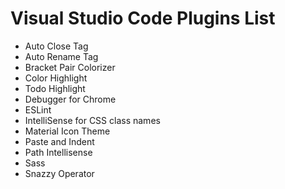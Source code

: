 # Visual Studio Code Plugins List

* Auto Close Tag
* Auto Rename Tag
* Bracket Pair Colorizer
* Color Highlight
* Todo Highlight
* Debugger for Chrome
* ESLint
* IntelliSense for CSS class names
* Material Icon Theme
* Paste and Indent
* Path Intellisense
* Sass
* Snazzy Operator
